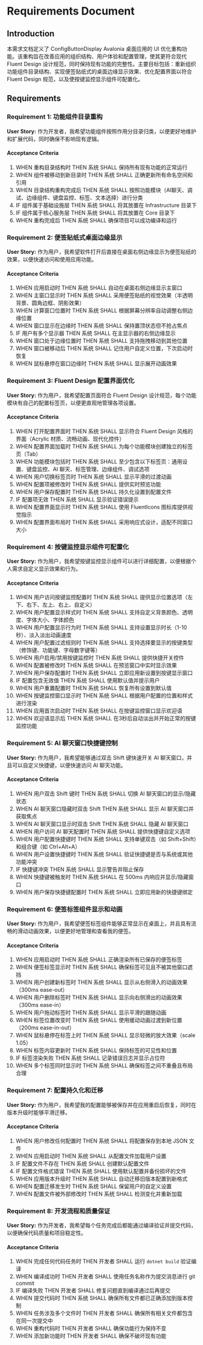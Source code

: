 # Requirements Document

## Introduction

本需求文档定义了 ConfigButtonDisplay Avalonia 桌面应用的 UI 优化重构功能。该重构旨在改善应用的组织结构、用户体验和配置管理，使其更符合现代 Fluent Design 设计规范，同时保持现有功能的完整性。主要目标包括：重新组织功能组件目录结构、实现便签贴纸式的桌面边缘显示效果、优化配置界面以符合 Fluent Design 规范，以及使按键监控显示组件可配置化。

## Requirements

### Requirement 1: 功能组件目录重构

**User Story:** 作为开发者，我希望功能组件按照作用分目录归类，以便更好地维护和扩展代码，同时确保不影响现有逻辑。

#### Acceptance Criteria

1. WHEN 重构目录结构时 THEN 系统 SHALL 保持所有现有功能的正常运行
2. WHEN 组件被移动到新目录时 THEN 系统 SHALL 正确更新所有命名空间和引用
3. WHEN 目录结构重构完成后 THEN 系统 SHALL 按照功能模块（AI聊天、调试、边缘组件、键盘监控、标签、文本选择）进行分类
4. IF 组件属于基础设施层 THEN 系统 SHALL 将其放置在 Infrastructure 目录下
5. IF 组件属于核心服务层 THEN 系统 SHALL 将其放置在 Core 目录下
6. WHEN 重构完成后 THEN 系统 SHALL 确保项目可以成功编译和运行

### Requirement 2: 便签贴纸式桌面边缘显示

**User Story:** 作为用户，我希望软件打开后直接在桌面右侧边缘显示为便签贴纸的效果，以便快速访问和使用应用功能。

#### Acceptance Criteria

1. WHEN 应用启动时 THEN 系统 SHALL 自动在桌面右侧边缘显示主窗口
2. WHEN 主窗口显示时 THEN 系统 SHALL 采用便签贴纸的视觉效果（半透明背景、圆角边框、阴影效果）
3. WHEN 计算窗口位置时 THEN 系统 SHALL 根据屏幕分辨率自动调整右侧边缘位置
4. WHEN 窗口显示在边缘时 THEN 系统 SHALL 保持置顶状态但不抢占焦点
5. IF 用户有多个显示器 THEN 系统 SHALL 在主显示器的右侧边缘显示
6. WHEN 窗口处于边缘位置时 THEN 系统 SHALL 支持拖拽移动到其他位置
7. WHEN 窗口被移动后 THEN 系统 SHALL 记住用户自定义位置，下次启动时恢复
8. WHEN 鼠标悬停在窗口边缘时 THEN 系统 SHALL 显示展开动画效果

### Requirement 3: Fluent Design 配置界面优化

**User Story:** 作为用户，我希望配置页面符合 Fluent Design 设计规范，每个功能模块有自己的配置标签页，以便更直观地管理各项设置。

#### Acceptance Criteria

1. WHEN 打开配置界面时 THEN 系统 SHALL 显示符合 Fluent Design 风格的界面（Acrylic 材质、流畅动画、现代化控件）
2. WHEN 配置界面加载时 THEN 系统 SHALL 为每个功能模块创建独立的标签页（Tab）
3. WHEN 功能模块包括时 THEN 系统 SHALL 至少包含以下标签页：通用设置、键盘监控、AI 聊天、标签管理、边缘组件、调试选项
4. WHEN 用户切换标签页时 THEN 系统 SHALL 显示平滑的过渡动画
5. WHEN 配置项被修改时 THEN 系统 SHALL 提供实时预览功能
6. WHEN 用户保存配置时 THEN 系统 SHALL 持久化设置到配置文件
7. IF 配置项无效 THEN 系统 SHALL 显示验证错误提示
8. WHEN 配置界面显示时 THEN 系统 SHALL 使用 FluentIcons 图标库提供视觉指示
9. WHEN 配置界面布局时 THEN 系统 SHALL 采用响应式设计，适配不同窗口大小

### Requirement 4: 按键监控显示组件可配置化

**User Story:** 作为用户，我希望按键监控显示组件可以进行详细配置，以便根据个人需求自定义显示效果和行为。

#### Acceptance Criteria

1. WHEN 用户访问按键监控配置时 THEN 系统 SHALL 提供显示位置选项（左下、右下、左上、右上、自定义）
2. WHEN 用户配置显示样式时 THEN 系统 SHALL 支持自定义背景颜色、透明度、字体大小、字体颜色
3. WHEN 用户配置显示行为时 THEN 系统 SHALL 支持设置显示时长（1-10秒）、淡入淡出动画速度
4. WHEN 用户配置过滤规则时 THEN 系统 SHALL 支持选择要显示的按键类型（修饰键、功能键、字母数字键等）
5. WHEN 用户启用/禁用按键监控时 THEN 系统 SHALL 提供快捷开关控件
6. WHEN 配置被修改时 THEN 系统 SHALL 在预览窗口中实时显示效果
7. WHEN 用户保存配置时 THEN 系统 SHALL 立即应用新设置到按键显示窗口
8. IF 配置包含无效值 THEN 系统 SHALL 使用默认值并提示用户
9. WHEN 用户重置配置时 THEN 系统 SHALL 恢复所有设置到默认值
10. WHEN 按键监控窗口显示时 THEN 系统 SHALL 根据用户配置的位置和样式进行渲染
11. WHEN 应用首次启动时 THEN 系统 SHALL 在按键监控窗口显示欢迎语
12. WHEN 欢迎语显示后 THEN 系统 SHALL 在3秒后自动淡出并开始正常的按键监控功能

### Requirement 5: AI 聊天窗口快捷键控制

**User Story:** 作为用户，我希望能够通过双击 Shift 键快速开关 AI 聊天窗口，并且可以自定义快捷键，以便快速访问 AI 聊天功能。

#### Acceptance Criteria

1. WHEN 用户双击 Shift 键时 THEN 系统 SHALL 切换 AI 聊天窗口的显示/隐藏状态
2. WHEN AI 聊天窗口隐藏时双击 Shift THEN 系统 SHALL 显示 AI 聊天窗口并获取焦点
3. WHEN AI 聊天窗口显示时双击 Shift THEN 系统 SHALL 隐藏 AI 聊天窗口
4. WHEN 用户访问 AI 聊天配置时 THEN 系统 SHALL 提供快捷键自定义选项
5. WHEN 用户配置快捷键时 THEN 系统 SHALL 支持单键双击（如 Shift+Shift）和组合键（如 Ctrl+Alt+A）
6. WHEN 用户设置快捷键时 THEN 系统 SHALL 验证快捷键是否与系统或其他功能冲突
7. IF 快捷键冲突 THEN 系统 SHALL 显示警告并阻止保存
8. WHEN 快捷键被触发时 THEN 系统 SHALL 在 500ms 内响应并显示/隐藏窗口
9. WHEN 用户保存快捷键配置时 THEN 系统 SHALL 立即应用新的快捷键绑定

### Requirement 6: 便签标签组件显示和动画

**User Story:** 作为用户，我希望便签标签组件能够正常显示在桌面上，并且具有流畅的滑动动画效果，以便更好地管理和查看我的便签。

#### Acceptance Criteria

1. WHEN 应用启动时 THEN 系统 SHALL 正确渲染所有已保存的便签标签
2. WHEN 便签标签显示时 THEN 系统 SHALL 确保标签可见且不被其他窗口遮挡
3. WHEN 用户创建新标签时 THEN 系统 SHALL 显示从右侧滑入的动画效果（300ms ease-out）
4. WHEN 用户删除标签时 THEN 系统 SHALL 显示向右侧滑出的动画效果（300ms ease-in）
5. WHEN 用户拖动标签时 THEN 系统 SHALL 显示平滑的跟随动画
6. WHEN 标签位置改变时 THEN 系统 SHALL 使用缓动动画过渡到新位置（200ms ease-in-out）
7. WHEN 鼠标悬停在标签上时 THEN 系统 SHALL 显示轻微的放大效果（scale 1.05）
8. WHEN 标签内容更新时 THEN 系统 SHALL 保持标签的可见性和位置
9. IF 标签渲染失败 THEN 系统 SHALL 记录错误日志并显示占位符
10. WHEN 多个标签同时显示时 THEN 系统 SHALL 确保标签之间不重叠且布局合理

### Requirement 7: 配置持久化和迁移

**User Story:** 作为用户，我希望我的配置能够被保存并在应用重启后恢复，同时在版本升级时能够平滑迁移。

#### Acceptance Criteria

1. WHEN 用户修改任何配置时 THEN 系统 SHALL 将配置保存到本地 JSON 文件
2. WHEN 应用启动时 THEN 系统 SHALL 从配置文件加载用户设置
3. IF 配置文件不存在 THEN 系统 SHALL 创建默认配置文件
4. IF 配置文件格式错误 THEN 系统 SHALL 使用默认配置并备份损坏的文件
5. WHEN 应用版本升级时 THEN 系统 SHALL 自动迁移旧版本配置到新格式
6. WHEN 配置迁移发生时 THEN 系统 SHALL 保留用户的自定义设置
7. WHEN 配置文件被外部修改时 THEN 系统 SHALL 检测变化并重新加载

### Requirement 8: 开发流程和质量保证

**User Story:** 作为开发者，我希望每个任务完成后都能通过编译验证并提交代码，以便确保代码质量和项目稳定性。

#### Acceptance Criteria

1. WHEN 完成任何代码任务时 THEN 开发者 SHALL 运行 `dotnet build` 验证编译
2. WHEN 编译成功时 THEN 开发者 SHALL 使用任务名称作为提交消息进行 git commit
3. IF 编译失败 THEN 开发者 SHALL 修复问题直到编译通过后再提交
4. WHEN 提交代码时 THEN 系统 SHALL 确保所有文件都已正确添加到版本控制
5. WHEN 任务涉及多个文件时 THEN 开发者 SHALL 确保所有相关文件都包含在同一次提交中
6. WHEN 重构代码时 THEN 开发者 SHALL 确保功能行为保持不变
7. WHEN 添加新功能时 THEN 开发者 SHALL 确保不破坏现有功能
